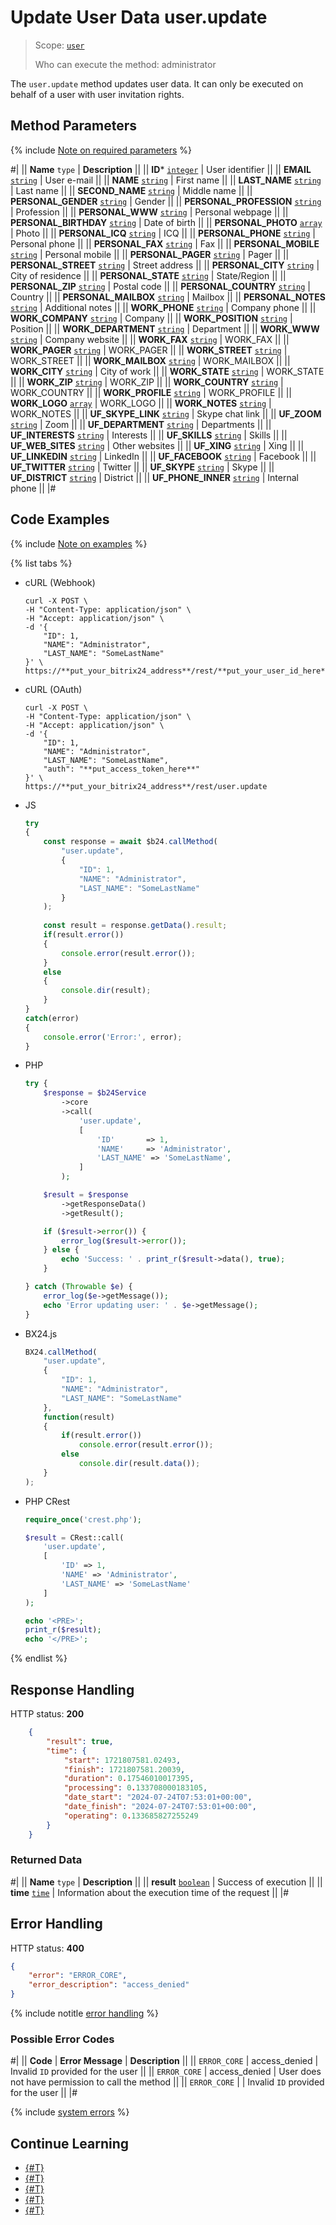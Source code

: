 # Update User Data user.update

> Scope: [`user`](../scopes/permissions.md)
>
> Who can execute the method: administrator

The `user.update` method updates user data. It can only be executed on behalf of a user with user invitation rights.

## Method Parameters

{% include [Note on required parameters](../../_includes/required.md) %}

#|
|| **Name**
`type` | **Description** ||
|| **ID***
[`integer`](../data-types.md) | User identifier ||
|| **EMAIL**
[`string`](../data-types.md) | User e-mail ||
|| **NAME**
[`string`](../data-types.md) | First name ||
|| **LAST_NAME**
[`string`](../data-types.md) | Last name ||
|| **SECOND_NAME**
[`string`](../data-types.md) | Middle name ||
|| **PERSONAL_GENDER**
[`string`](../data-types.md) | Gender ||
|| **PERSONAL_PROFESSION**
[`string`](../data-types.md) | Profession ||
|| **PERSONAL_WWW**
[`string`](../data-types.md) | Personal webpage ||
|| **PERSONAL_BIRTHDAY**
[`string`](../data-types.md) | Date of birth ||
|| **PERSONAL_PHOTO**
[`array`](../data-types.md) | Photo ||
|| **PERSONAL_ICQ**
[`string`](../data-types.md) | ICQ ||
|| **PERSONAL_PHONE**
[`string`](../data-types.md) | Personal phone ||
|| **PERSONAL_FAX**
[`string`](../data-types.md) | Fax ||
|| **PERSONAL_MOBILE**
[`string`](../data-types.md) | Personal mobile ||
|| **PERSONAL_PAGER**
[`string`](../data-types.md) | Pager ||
|| **PERSONAL_STREET**
[`string`](../data-types.md) | Street address ||
|| **PERSONAL_CITY**
[`string`](../data-types.md) | City of residence ||
|| **PERSONAL_STATE**
[`string`](../data-types.md) | State/Region ||
|| **PERSONAL_ZIP**
[`string`](../data-types.md) | Postal code ||
|| **PERSONAL_COUNTRY**
[`string`](../data-types.md) | Country ||
|| **PERSONAL_MAILBOX**
[`string`](../data-types.md) | Mailbox ||
|| **PERSONAL_NOTES**
[`string`](../data-types.md) | Additional notes ||
|| **WORK_PHONE**
[`string`](../data-types.md) | Company phone ||
|| **WORK_COMPANY**
[`string`](../data-types.md) | Company ||
|| **WORK_POSITION**
[`string`](../data-types.md) | Position ||
|| **WORK_DEPARTMENT**
[`string`](../data-types.md) | Department ||
|| **WORK_WWW**
[`string`](../data-types.md) | Company website ||
|| **WORK_FAX**
[`string`](../data-types.md) | WORK_FAX ||
|| **WORK_PAGER**
[`string`](../data-types.md) | WORK_PAGER ||
|| **WORK_STREET**
[`string`](../data-types.md) | WORK_STREET ||
|| **WORK_MAILBOX**
[`string`](../data-types.md) | WORK_MAILBOX ||
|| **WORK_CITY**
[`string`](../data-types.md) | City of work ||
|| **WORK_STATE**
[`string`](../data-types.md) | WORK_STATE ||
|| **WORK_ZIP**
[`string`](../data-types.md) | WORK_ZIP ||
|| **WORK_COUNTRY**
[`string`](../data-types.md) | WORK_COUNTRY ||
|| **WORK_PROFILE**
[`string`](../data-types.md) | WORK_PROFILE ||
|| **WORK_LOGO**
[`array`](../data-types.md) | WORK_LOGO ||
|| **WORK_NOTES**
[`string`](../data-types.md) | WORK_NOTES ||
|| **UF_SKYPE_LINK**
[`string`](../data-types.md) | Skype chat link ||
|| **UF_ZOOM**
[`string`](../data-types.md) | Zoom ||
|| **UF_DEPARTMENT**
[`string`](../data-types.md) | Departments ||
|| **UF_INTERESTS**
[`string`](../data-types.md) | Interests ||
|| **UF_SKILLS**
[`string`](../data-types.md) | Skills ||
|| **UF_WEB_SITES**
[`string`](../data-types.md) | Other websites ||
|| **UF_XING**
[`string`](../data-types.md) | Xing ||
|| **UF_LINKEDIN**
[`string`](../data-types.md) | LinkedIn ||
|| **UF_FACEBOOK**
[`string`](../data-types.md) | Facebook ||
|| **UF_TWITTER**
[`string`](../data-types.md) | Twitter ||
|| **UF_SKYPE**
[`string`](../data-types.md) | Skype ||
|| **UF_DISTRICT**
[`string`](../data-types.md) | District ||
|| **UF_PHONE_INNER**
[`string`](../data-types.md) | Internal phone ||
|#

## Code Examples

{% include [Note on examples](../../_includes/examples.md) %}

{% list tabs %}

- cURL (Webhook)

    ```curl
    curl -X POST \
    -H "Content-Type: application/json" \
    -H "Accept: application/json" \
    -d '{
        "ID": 1,
        "NAME": "Administrator",
        "LAST_NAME": "SomeLastName"
    }' \
    https://**put_your_bitrix24_address**/rest/**put_your_user_id_here**/**put_your_webhook_here**/user.update
    ```

- cURL (OAuth)

    ```curl
    curl -X POST \
    -H "Content-Type: application/json" \
    -H "Accept: application/json" \
    -d '{
        "ID": 1,
        "NAME": "Administrator",
        "LAST_NAME": "SomeLastName",
        "auth": "**put_access_token_here**"
    }' \
    https://**put_your_bitrix24_address**/rest/user.update
    ```

- JS

    ```js
    try
    {
    	const response = await $b24.callMethod(
    		"user.update",
    		{
    			"ID": 1,
    			"NAME": "Administrator",
    			"LAST_NAME": "SomeLastName"
    		}
    	);
    	
    	const result = response.getData().result;
    	if(result.error())
    	{
    		console.error(result.error());
    	}
    	else
    	{
    		console.dir(result);
    	}
    }
    catch(error)
    {
    	console.error('Error:', error);
    }
    ```

- PHP

    ```php
    try {
        $response = $b24Service
            ->core
            ->call(
                'user.update',
                [
                    'ID'       => 1,
                    'NAME'     => 'Administrator',
                    'LAST_NAME' => 'SomeLastName',
                ]
            );
    
        $result = $response
            ->getResponseData()
            ->getResult();
    
        if ($result->error()) {
            error_log($result->error());
        } else {
            echo 'Success: ' . print_r($result->data(), true);
        }
    
    } catch (Throwable $e) {
        error_log($e->getMessage());
        echo 'Error updating user: ' . $e->getMessage();
    }
    ```

- BX24.js

    ```js
    BX24.callMethod(
        "user.update",
        {
            "ID": 1,
            "NAME": "Administrator",
            "LAST_NAME": "SomeLastName"
        },
        function(result)
        {
            if(result.error())
                console.error(result.error());
            else
                console.dir(result.data());
        }
    );
    ```

- PHP CRest

    ```php
    require_once('crest.php');

    $result = CRest::call(
        'user.update',
        [
            'ID' => 1,
            'NAME' => 'Administrator',
            'LAST_NAME' => 'SomeLastName'
        ]
    );

    echo '<PRE>';
    print_r($result);
    echo '</PRE>';
    ```

{% endlist %}

## Response Handling

HTTP status: **200**

```json
    {
        "result": true,
        "time": {
            "start": 1721807581.02493,
            "finish": 1721807581.20039,
            "duration": 0.17546010017395,
            "processing": 0.133708000183105,
            "date_start": "2024-07-24T07:53:01+00:00",
            "date_finish": "2024-07-24T07:53:01+00:00",
            "operating": 0.133685827255249
        }
    }
```

### Returned Data

#|
|| **Name**
`type` | **Description** ||
|| **result**
[`boolean`](../data-types.md) | Success of execution ||
|| **time**
[`time`](../data-types.md) | Information about the execution time of the request ||
|#

## Error Handling

HTTP status: **400**

```json
{
    "error": "ERROR_CORE",
    "error_description": "access_denied"
}
```

{% include notitle [error handling](../../_includes/error-info.md) %}

### Possible Error Codes

#|
|| **Code** | **Error Message** | **Description** ||
|| `ERROR_CORE` | access_denied | Invalid `ID` provided for the user ||
|| `ERROR_CORE` | access_denied | User does not have permission to call the method ||
|| `ERROR_CORE` |  | Invalid `ID` provided for the user ||
|#

{% include [system errors](../../_includes/system-errors.md) %}

## Continue Learning 

- [{#T}](./user-add.md)
- [{#T}](./user-get.md)
- [{#T}](./user-current.md)
- [{#T}](./user-search.md)
- [{#T}](./user-fields.md)